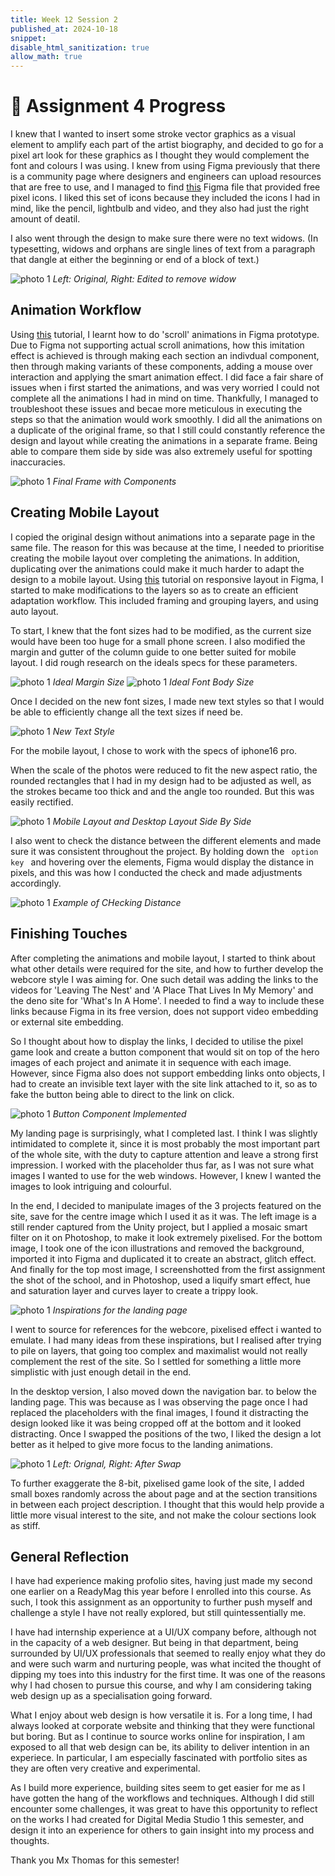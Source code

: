 ```yaml
---
title: Week 12 Session 2
published_at: 2024-10-18
snippet: 
disable_html_sanitization: true
allow_math: true
---
```


# :page_with_curl: Assignment 4 Progress

I knew that I wanted to insert some stroke vector graphics as a visual element to amplify each part of the artist biography, and decided to go for a pixel art look for these graphics as I thought they would complement the font and colours I was using. I knew from using Figma previously that there is a community page where designers and engineers can upload resources that are free to use, and I managed to find [this](https://www.figma.com/community/file/1196864707579677521) Figma file that provided free pixel icons. I liked this set of icons because they included the icons I had in mind, like the pencil, lightbulb and video, and they also had just the right amount of deatil.

I also went through the design to make sure there were no text widows. (In typesetting, widows and orphans are single lines of text from a paragraph that dangle at either the beginning or end of a block of text.) 

![photo 1](photos/91.png)
*Left: Original, Right: Edited to remove widow* 


## Animation Workflow

Using [this](https://youtu.be/pIF_zIDaZ94?si=bO1yMGRKNl2lWRLr) tutorial, I learnt how to do 'scroll' animations in Figma prototype. Due to Figma not supporting actual scroll animations, how this imitation effect is achieved is through making each section an indivdual component, then through making variants of these components, adding a mouse over interaction and applying the smart animation effect. I did face a fair share of issues when i first started the animations, and was very worried I could not complete all the animations I had in mind on time. Thankfully, I managed to troubleshoot these issues and becae more meticulous in executing the steps so that the animation would work smoothly. I did all the animations on a duplicate of the original frame, so that I still could constantly reference the design and layout while creating the animations in a separate frame. Being able to compare them side by side was also extremely useful for spotting inaccuracies.

![photo 1](photos/87.png)
*Final Frame with Components*

## Creating Mobile Layout

I copied the original design without animations into a separate page in the same file. The reason for this was because at the time, I needed to prioritise creating the mobile layout over completing the animations. In addition, duplicating over the animations could make it much harder to adapt the design to a mobile layout. Using [this](https://youtu.be/gwiX0oASlEw?si=-4t915w5MgOHOIW0) tutorial on responsive layout in Figma, I started to make modifications to the layers so as to create an efficient adaptation workflow. This included framing and grouping layers, and using auto layout.

To start, I knew that the font sizes had to be modified, as the current size would have been too huge for a small phone screen. I also modified the margin and gutter of the column guide to one better suited for mobile layout. I did rough research on the ideals specs for these parameters.

![photo 1](photos/88.png)
*Ideal Margin Size*
![photo 1](photos/89.png)
*Ideal Font Body Size*

Once I decided on the new font sizes, I made new text styles so that I would be able to efficiently change all the text sizes if need be.

![photo 1](photos/90.png)
*New Text Style*

For the mobile layout, I chose to work with the specs of iphone16 pro.

When the scale of the photos were reduced to fit the new aspect ratio, the rounded rectangles that I had in my design had to be adjusted as well, as the strokes became too thick and and the angle too rounded. But this was easily rectified.

![photo 1](photos/94.png)
*Mobile Layout and Desktop Layout Side By Side* 

I also went to check the distance between the different elements and made sure it was consistent throughout the project. By holding down the <code> option key </code> and hovering over the elements, Figma would display the distance in pixels, and this was how I conducted the check and made adjustments accordingly.

![photo 1](photos/96.png)
*Example of CHecking Distance*

## Finishing Touches

After completing the animations and mobile layout, I started to think about what other details were required for the site, and how to further develop the webcore style I was aiming for. One such detail was adding the links to the videos for 'Leaving The Nest' and 'A Place That Lives In My Memory' and the deno site for 'What's In A Home'. I needed to find a way to include these links because Figma in its free version, does not support video embedding or external site embedding.

So I thought about how to display the links, I decided to utilise the pixel game look and create a button component that would sit on top of the hero images of each project and animate it in sequence with each image. However, since Figma also does not support embedding links onto objects, I had to create an invisible text layer with the site link attached to it, so as to fake the button being able to direct to the link on click.

![photo 1](photos/92.png)
*Button Component Implemented*

My landing page is surprisingly, what I completed last. I think I was slightly intimidated to complete it, since it is most probably the most important part of the whole site, with the duty to capture attention and leave a strong first impression. I worked with the placeholder thus far, as I was not sure what images I wanted to use for the web windows. However, I knew I wanted the images to look intriguing and colourful.




In the end, I decided to manipulate images of the 3 projects featured on the site, save for the centre image which I used it as it was. The left image is a still render captured from the Unity project, but I applied a mosaic smart filter on it on Photoshop, to make it look extremely pixelised. For the bottom image, I took one of the icon illustrations and removed the background, imported it into Figma and duplicated it to create an abstract, glitch effect. And finally for the top most image, I screenshotted from the first assignment the shot of the school, and in Photoshop, used a liquify smart effect, hue and saturation layer and curves layer to create a trippy look.

![photo 1](photos/93.png)
*Inspirations for the landing page* 

I went to source for references for the webcore, pixelised effect i wanted to emulate. I had many ideas from these inspirations, but I realised after trying to pile on layers, that going too complex and maximalist would not really complement the rest of the site. So I settled for something a little more simplistic with just enough detail in the end.

In the desktop version, I also moved down the navigation bar. to below the landing page. This was because as I was observing the page once I had replaced the placeholders with the final images, I found it distracting the design looked like it was being cropped off at the bottom and it looked distracting. Once I swapped the positions of the two, I liked the design a lot better as it helped to give more focus to the landing animations.

![photo 1](photos/95.png)
*Left: Orignal, Right: After Swap* 

To further exaggerate the 8-bit, pixelised game look of the site, I added small boxes randomly across the about page and at the section transitions in between each project description. I thought that this would help provide a little more visual interest to the site, and not make the colour sections look as stiff.


## General Reflection

I have had experience making profolio sites, having just made my second one earlier on a ReadyMag this year before I enrolled into this course. As such, I took this assignment as an opportunity to further push myself and challenge a style I have not really explored, but still quintessentially me.

I have had internship experience at a UI/UX company before, although not in the capacity of a web designer. But being in that department, being surrounded by UI/UX professionals that seemed to really enjoy what they do and were such warm and nurturing people, was what incited the thought of dipping my toes into this industry for the first time. It was one of the reasons why I had chosen to pursue this course, and why I am considering taking web design up as a specialisation going forward. 

What I enjoy about web design is how versatile it is. For a long time, I had always looked at corporate website and thinking that they were functional but boring. But as I continue to source works online for inspiration, I am exposed to all that web design can be, its ability to deliver intention in an experiece. In particular, I am especially fascinated with portfolio sites as they are often very creative and experimental.

As I build more experience, building sites seem to get easier for me as I have gotten the hang of the workflows and techniques. Although I did still encounter some challenges, it was great to have this opportunity to reflect on the works I had created for Digital Media Studio 1 this semester, and design it into an experience for others to gain insight into my process and thoughts. 

Thank you Mx Thomas for this semester!




